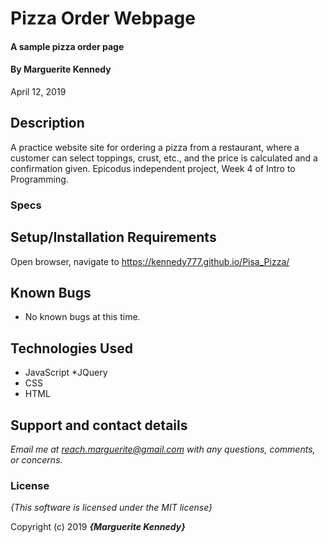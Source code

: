 # Pizza Order Webpage

#### A sample pizza order page

#### By **Marguerite Kennedy**
April 12, 2019

## Description

A practice website site for ordering a pizza from a restaurant, where a customer can select toppings, crust, etc., and the price is calculated and a confirmation given.
Epicodus independent project, Week 4 of Intro to Programming.

### Specs


## Setup/Installation Requirements

Open browser, navigate to https://kennedy777.github.io/Pisa_Pizza/


## Known Bugs
* No known bugs at this time.  

## Technologies Used
  * JavaScript
  *JQuery
  * CSS
  * HTML

## Support and contact details

_Email me at reach.marguerite@gmail.com with any questions, comments, or concerns._

### License

*{This software is licensed under the MIT license}*

Copyright (c) 2019 **_{Marguerite Kennedy}_**
